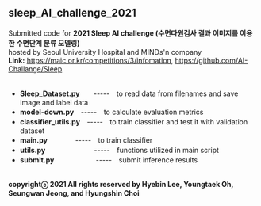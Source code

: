 ## sleep_AI_challenge_2021 ##
Submitted code for **2021 Sleep AI challenge (수면다원검사 결과 이미지를 이용한 수면단계 분류 모델링)**<br />
hosted by Seoul University Hospital and MINDs'n company<br />
**Link:** https://maic.or.kr/competitions/3/infomation, https://github.com/AI-Challange/Sleep<br /><br />

- **Sleep_Dataset.py**　　-----　to read data from filenames and save image and label data<br />
- **model-down.py**　-----　to calculate evaluation metrics<br />
- **classifier_utils.py**　-----　to train classifier and test it with validation dataset<br />
- **main.py**　　　　-----　to train classifier<br />
- **utils.py**　　　　　　　-----　functions utilized in main script<br />
- **submit.py**　　　　　　-----　submit inference results<br /><br />

**copyrightⓒ 2021 All rights reserved by Hyebin Lee, Youngtaek Oh, Seungwan Jeong, and Hyungshin Choi<br /><br />**
